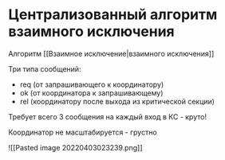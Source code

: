 # Централизованный алгоритм взаимного исключения

Алгоритм [[Взаимное исключение|взаимного исключения]]

Три типа сообщений:
* req (от запрашивающего к координатору)
* ok (от координатора к запрашивающему)
* rel (координатору после выхода из критической секции)

Требует всего 3 сообщения на каждый вход в КС - круто!

Координатор не масштабируется - грустно

![[Pasted image 20220403023239.png]]

